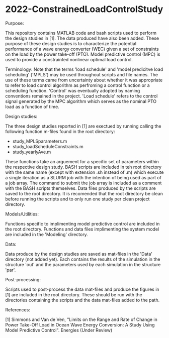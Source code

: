 # 2022-ConstrainedLoadControlStudy
Purpose:

This repository contains MATLAB code and bash scripts used to perform the design studies in [1].
The data produced have also been added.
These purpose of these design studies is to characterize the potential performance of a wave energy converter (WEC) given a set of constraints on the load by the power take-off (PTO).
Model predictive control (MPC) is used to provide a constrainted nonlinear optimal load control.

Terminology:
Note that the terms 'load schedule' and 'model predicitve load scheduling' ('MPLS') may be used throughout scripts and file names.
The use of these terms came from uncertainty about whether it was appropriate to refer to load control algorithm as perfroming a control function or a scheduling function.
'Control' was eventually adopted by naming conventions remained in the project. 
'Load schedule' refers to the control signal generated by the MPC algorithm which serves as the nominal PTO load as a function of time. 

Design studies:

The three design studies reported in [1] are exectued by running calling the following function m-files found in the root directory:
- study_MPLSparameters.m
- study_loadScheduleConstraints.m
- study_yearlyAve.m

These functions take an arguement for a specific set of parameters within the respective design study.
BASH scripts are included in teh root directory with the same name (except with extension .sh instead of .m) which execute a single iteration as a SLURM job with the intention of being used as part of a job array. 
The command to submit the job array is included as a comment with the BASH scripts themselves.
Data files produced by the scripts are saved to the root directory.
It is recomended that the root directory be clean before running the scripts and to only run one study per clean project directory.

Models/Utilities:

Functions specific to implimenting model predictive control are included in the root directory.
Functions and data files implimenting the system model are included in the 'Modeling' directory. 

Data:

Data produce by the design studies are saved as mat-files in the 'Data' directory (not added yet).
Each contains the results of the simulation in the structure 'out' and the parameters used by each simulation in the structure 'par'.

Post-processing:

Scripts used to post-process the data mat-files and produce the figures in [1] are included in the root directory. 
These should be run with the directories containing the scripts and the data mat-files added to the path. 

References:

[1] Simmons and Van de Ven, "Limits on the Range and Rate of Change in Power Take-Off Load in Ocean Wave Energy Conversion: A Study Using Model Predictive Control". Energies (Under Review) <correct paper citation after acceptance>
